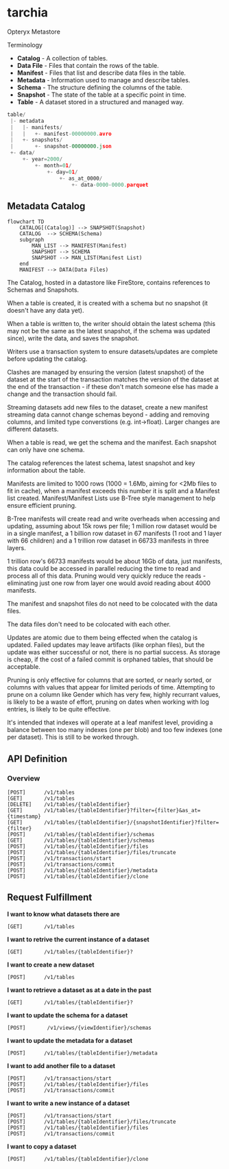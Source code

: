 # tarchia
Opteryx Metastore

Terminology

- **Catalog** - A collection of tables.
- **Data File** - Files that contain the rows of the table.
- **Manifest** - Files that list and describe data files in the table.
- **Metadata** - Information used to manage and describe tables.
- **Schema** - The structure defining the columns of the table.
- **Snapshot** - The state of the table at a specific point in time.
- **Table** - A dataset stored in a structured and managed way.


~~~python
table/
 |- metadata
 |   |- manifests/
 |   |   +- manifest-00000000.avro
 |   +- snapshots/
 |       +- snapshot-00000000.json
 +- data/
     +- year=2000/
         +- month=01/
             +- day=01/
                 +- as_at_0000/
                     +- data-0000-0000.parquet
~~~

## Metadata Catalog

~~~mermaid
flowchart TD
    CATALOG[(Catalog)] --> SNAPSHOT(Snapshot)
    CATALOG  --> SCHEMA(Schema)
    subgraph  
        MAN_LIST --> MANIFEST(Manifest)
        SNAPSHOT --> SCHEMA
        SNAPSHOT --> MAN_LIST(Manifest List)
    end
    MANIFEST --> DATA(Data Files)
~~~

The Catalog, hosted in a datastore like FireStore, contains references to Schemas and Snapshots. 

When a table is created, it is created with a schema but no snapshot (it doesn't have any data yet).

When a table is written to, the writer should obtain the latest schema (this may not be the same as the latest snapshot, if the schema was updated since), write the data, and saves the snapshot.

Writers use a transaction system to ensure datasets/updates are complete before updating the catalog.

Clashes are managed by ensuring the version (latest snapshot) of the dataset at the start of the transaction matches the version of the dataset at the end of the transaction - if these don't match someone else has made a change and the transaction should fail.

Streaming datasets add new files to the dataset, create a new manifest streaming data cannot change schemas beyond - adding and removing columns, and limited type converstions (e.g. int->float). Larger changes are different datasets.

When a table is read, we get the schema and the manifest. Each snapshot can only have one schema.

The catalog references the latest schema, latest snapshot and key information about the table.

Manifests are limited to 1000 rows (1000 = 1.6Mb, aiming for <2Mb files to fit in cache), when a manifest exceeds this number it is split and a Manifest list created. Manifest/Manifest Lists use B-Tree style management to help ensure efficient pruning. 

B-Tree manifests will create read and write overheads when accessing and updating, assuming about 15k rows per file; 1 million row dataset would be in a single manifest, a 1 billion row dataset in 67 manifests (1 root and 1 layer with 66 children) and a 1 trillion row dataset in 66733 manifests in three layers. 

1 trillion row's 66733 manifests would be about 16Gb of data, just manifests, this data could be accessed in parallel reducing the time to read and process all of this data. Pruning would very quickly reduce the reads - eliminating just one row from layer one would avoid reading about 4000 manifests.

The manifest and snapshot files do not need to be colocated with the data files.

The data files don't need to be colocated with each other.

Updates are atomic due to them being effected when the catalog is updated. Failed updates may leave artifacts (like orphan files), but the update was either successful or not, there is no partial success. As storage is cheap, if the cost of a failed commit is orphaned tables, that should be acceptable.

Pruning is only effective for columns that are sorted, or nearly sorted, or columns with values that appear for limited periods of time. Attempting to prune on a column like Gender which has very few, highly recurrant values, is likely to be a waste of effort, pruning on dates when working with log entries, is likely to be quite effective.

It's intended that indexes will operate at a leaf manifest level, providing a balance between too many indexes (one per blob) and too few indexes (one per dataset). This is still to be worked through.

## API Definition

### Overview

    [POST]      /v1/tables
    [GET]       /v1/tables
    [DELETE]    /v1/tables/{tableIdentifier}
    [GET]       /v1/tables/{tableIdentifier}?filter={filter}&as_at={timestamp}
    [GET]       /v1/tables/{tableIdentifier}/{snapshotIdentifier}?filter={filter}
    [POST]      /v1/tables/{tableIdentifier}/schemas
    [GET]       /v1/tables/{tableIdentifier}/schemas
    [POST]      /v1/tables/{tableIdentifier}/files
    [POST]      /v1/tables/{tableIdentifier}/files/truncate
    [POST]      /v1/transactions/start
    [POST]      /v1/transactions/commit
    [POST]      /v1/tables/{tableIdentifier}/metadata
    [POST]      /v1/tables/{tableIdentifier}/clone

<!---
    [POST]      /v1/tables/{tableIdentifier}/permissions
    [GET]       /v1/tables/{tableIdentifier}/permissions/check
    [POST]      /v1/tables/{tableIdentifier}/maintenance/compact
    [POST]      /v1/tables/{tableIdentifier}/maintenance/refresh_metadata

    [POST]      /v1/views
    [GET]       /v1/views
    [GET]       /v1/views/{viewIdentifier}
    [DELETE]    /v1/views/{viewIdentifier}
    [GET]       /v1/views/{viewIdentifier}/metadata
    [POST]      /v1/views/{viewIdentifier}/metadata

    [GET]       /v1/search?query=searchTerm

    [POST]      /v1/tables/{tableIdentifier}/quality-rules
    [GET]       /v1/tables/{tableIdentifier}/quality-rules
    [DELETE]    /v1/tables/{tableIdentifier}/quality-rules/{ruleIdentifier}
    [POST]      /v1/tables/{tableIdentifier}/quality-rules/{ruleIdentifier}/validate

    [GET]       /v1/tables/{tableIdentifier}/lineage
    [GET]       /v1/tables/{tableIdentifier}/audit-logs
    [GET]       /v1/views/{viewIdentifier}/audit-logs

    [POST]      /v1/tables/{tableIdentifier}/triggers
    [GET]       /v1/tables/{tableIdentifier}/triggers
    [DELETE]    /v1/tables/{tableIdentifier}/triggers/{triggerIdentifier}

    INDEX APIs
--->

## Request Fulfillment

**I want to know what datasets there are**

    [GET]       /v1/tables

**I want to retrive the current instance of a dataset**

    [GET]       /v1/tables/{tableIdentifier}?

**I want to create a new dataset**

    [POST]      /v1/tables

**I want to retrieve a dataset as at a date in the past**

    [GET]       /v1/tables/{tableIdentifier}?

**I want to update the schema for a dataset**

    [POST]       /v1/views/{viewIdentifier}/schemas

**I want to update the metadata for a dataset**

    [POST]      /v1/tables/{tableIdentifier}/metadata

**I want to add another file to a dataset**

    [POST]      /v1/transactions/start
    [POST]      /v1/tables/{tableIdentifier}/files
    [POST]      /v1/transactions/commit

**I want to write a new instance of a dataset**

    [POST]      /v1/transactions/start
    [POST]      /v1/tables/{tableIdentifier}/files/truncate
    [POST]      /v1/tables/{tableIdentifier}/files
    [POST]      /v1/transactions/commit

**I want to copy a dataset**

    [POST]      /v1/tables/{tableIdentifier}/clone
